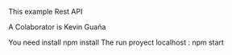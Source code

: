 This example Rest API

A Colaborator is Kevin Guaña


You need install npm install
The run proyect localhost : npm start 
